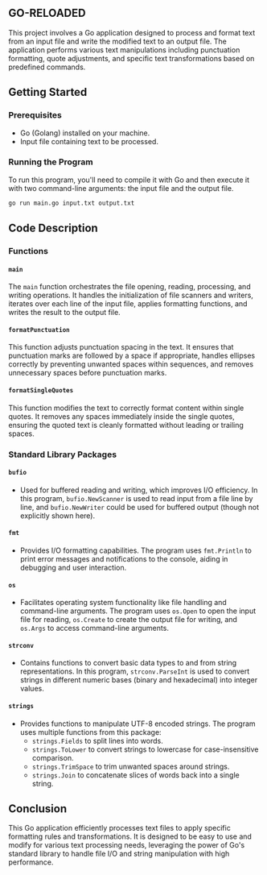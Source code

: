 ## GO-RELOADED
This project involves a Go application designed to process and format text from an input file and write the modified text to an output file. The application performs various text manipulations including punctuation formatting, quote adjustments, and specific text transformations based on predefined commands.

## Getting Started

### Prerequisites

- Go (Golang) installed on your machine.
- Input file containing text to be processed.

### Running the Program

To run this program, you'll need to compile it with Go and then execute it with two command-line arguments: the input file and the output file.

```bash
go run main.go input.txt output.txt
```

## Code Description

### Functions

#### `main`

The `main` function orchestrates the file opening, reading, processing, and writing operations. It handles the initialization of file scanners and writers, iterates over each line of the input file, applies formatting functions, and writes the result to the output file.

#### `formatPunctuation`

This function adjusts punctuation spacing in the text. It ensures that punctuation marks are followed by a space if appropriate, handles ellipses correctly by preventing unwanted spaces within sequences, and removes unnecessary spaces before punctuation marks.

#### `formatSingleQuotes`

This function modifies the text to correctly format content within single quotes. It removes any spaces immediately inside the single quotes, ensuring the quoted text is cleanly formatted without leading or trailing spaces.

### Standard Library Packages

#### `bufio`

- Used for buffered reading and writing, which improves I/O efficiency. In this program, `bufio.NewScanner` is used to read input from a file line by line, and `bufio.NewWriter` could be used for buffered output (though not explicitly shown here).

#### `fmt`

- Provides I/O formatting capabilities. The program uses `fmt.Println` to print error messages and notifications to the console, aiding in debugging and user interaction.

#### `os`

- Facilitates operating system functionality like file handling and command-line arguments. The program uses `os.Open` to open the input file for reading, `os.Create` to create the output file for writing, and `os.Args` to access command-line arguments.

#### `strconv`

- Contains functions to convert basic data types to and from string representations. In this program, `strconv.ParseInt` is used to convert strings in different numeric bases (binary and hexadecimal) into integer values.

#### `strings`

- Provides functions to manipulate UTF-8 encoded strings. The program uses multiple functions from this package:
  - `strings.Fields` to split lines into words.
  - `strings.ToLower` to convert strings to lowercase for case-insensitive comparison.
  - `strings.TrimSpace` to trim unwanted spaces around strings.
  - `strings.Join` to concatenate slices of words back into a single string.

## Conclusion

This Go application efficiently processes text files to apply specific formatting rules and transformations. It is designed to be easy to use and modify for various text processing needs, leveraging the power of Go's standard library to handle file I/O and string manipulation with high performance.


